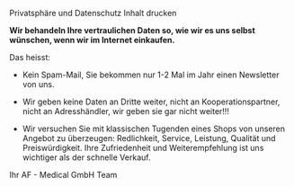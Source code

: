 Privatsphäre und Datenschutz Inhalt drucken

**Wir behandeln Ihre vertraulichen Daten so, wie wir es uns selbst wünschen, wenn wir im Internet einkaufen.**

Das heisst:

*   Kein Spam-Mail, Sie bekommen nur 1-2 Mal im Jahr einen Newsletter von uns.  
      
    
*   Wir geben keine Daten an Dritte weiter, nicht an Kooperationspartner, nicht an Adresshändler, wir geben sie gar nicht weiter!!!  
      
    
*   Wir versuchen Sie mit klassischen Tugenden eines Shops von unseren Angebot zu überzeugen: Redlichkeit, Service, Leistung, Qualität und Preiswürdigkeit. Ihre Zufriedenheit und Weiterempfehlung ist uns wichtiger als der schnelle Verkauf.

Ihr AF - Medical GmbH Team